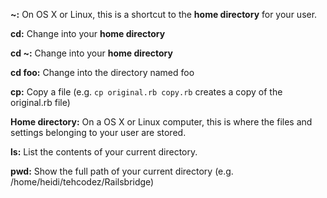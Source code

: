 **~:** On OS X or Linux, this is a shortcut to the **home directory** for your user.

**cd:** Change into your **home directory**

**cd ~:** Change into your **home directory**

**cd foo:** Change into the directory named foo

**cp:** Copy a file (e.g. `cp original.rb copy.rb` creates a copy of the original.rb file)

**Home directory:** On a OS X or Linux computer, this is where the files and settings belonging to your user are stored.

**ls:** List the contents of your current directory.

**pwd:** Show the full path of your current directory (e.g. /home/heidi/tehcodez/Railsbridge)
